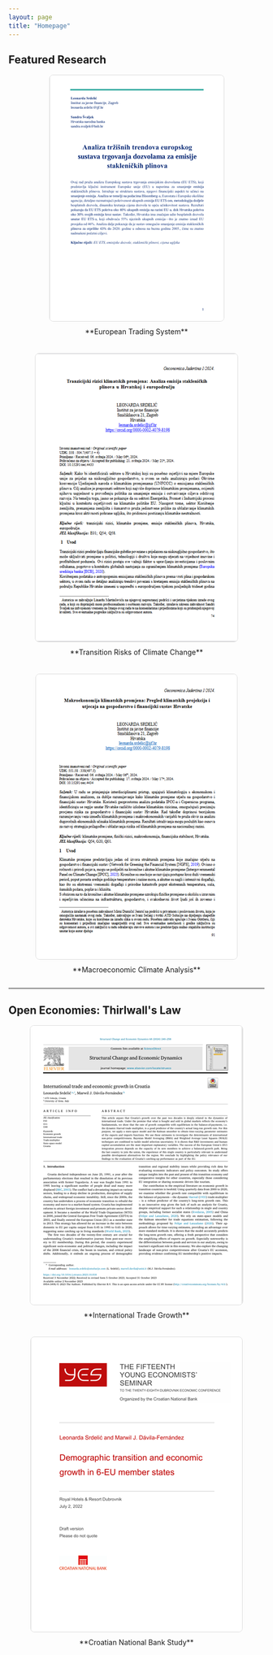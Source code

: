 ```yaml
---
layout: page
title: "Homepage"
---
```


## **Featured Research**

<div style="display: flex; justify-content: space-between; flex-wrap: wrap; gap: 20px;">
  <div style="flex: 1 1 500px; text-align: center;">
    <a href="https://hrcak.srce.hr/file/465846" target="_blank">
      <img src="assets/eu_ets.png" alt="Research 1" style="max-width: 200%; height: auto; border: 1px solid #ddd; border-radius: 8px;">
    </a>
    <p style="margin-top: 8px;">**European Trading System**</p>
  </div>

  <div style="flex: 1 1 300px; text-align: center;">
    <a href="https://morepress.unizd.hr/journals/index.php/oeconomicajadertina/article/view/4433" target="_blank">
      <img src="assets/tranz.png" alt="Research 2" style="max-width: 100%; height: auto; border: 1px solid #ddd; border-radius: 8px;">
    </a>
    <p style="margin-top: 8px;">**Transition Risks of Climate Change**</p>
  </div>

  <div style="flex: 1 1 300px; text-align: center;">
    <a href="https://morepress.unizd.hr/journals/index.php/oeconomicajadertina/article/view/4434" target="_blank">
      <img src="assets/makro.png" alt="Research 3" style="max-width: 100%; height: auto; border: 1px solid #ddd; border-radius: 8px;">
    </a>
    <p style="margin-top: 8px;">**Macroeconomic Climate Analysis**</p>
  </div>
</div>

---

## **Open Economies: Thirlwall's Law**

<div style="display: flex; justify-content: space-between; flex-wrap: wrap; gap: 20px;">
  <div style="flex: 1 1 300px; text-align: center;">
    <a href="https://pdf.sciencedirectassets.com/..." target="_blank">
      <img src="assets/sced.png" alt="Research 4" style="max-width: 100%; height: auto; border: 1px solid #ddd; border-radius: 8px;">
    </a>
    <p style="margin-top: 8px;">**International Trade Growth**</p>
  </div>

  <div style="flex: 1 1 300px; text-align: center;">
    <a href="https://www.hnb.hr/documents/20182/4135487/srdelic-davila-fernandez.pdf" target="_blank">
      <img src="assets/demo.png" alt="Research 5" style="max-width: 100%; height: auto; border: 1px solid #ddd; border-radius: 8px;">
    </a>
    <p style="margin-top: 8px;">**Croatian National Bank Study**</p>
  </div>
</div>
